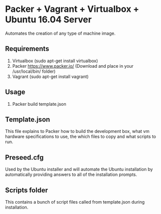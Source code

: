 # Packer + Vagrant + Virtualbox + Ubuntu 16.04 Server
Automates the creation of any type of machine image.

## Requirements
1. Virtualbox (sudo apt-get install virtualbox)
2. Packer https://www.packer.io/ (Download and place in your /usr/local/bin/ folder)
3. Vagrant (sudo apt-get install vagrant)

## Usage
1. Packer build template.json

## Template.json
This file explains to Packer how to build the development box, what vm hardware specifications to use, the which files to copy and what scripts to run.

## Preseed.cfg
Used by the Ubuntu installer and will automate the Ubuntu installation by automatically providing answers to all of the installation prompts.

## Scripts folder
This contains a bunch of script files called from template.json during installation.

